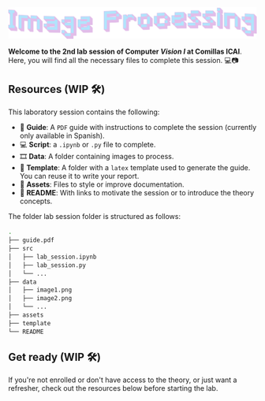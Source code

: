 <a href="https://x.com/nearcyan/status/1706914605262684394">
  <picture>
    <source media="(prefers-color-scheme: dark)" srcset="assets/image-processing-dark.png">
    <source media="(prefers-color-scheme: light)" srcset="assets/image-processing-light.png">
    <img alt="Lab Session Image" src="assets/image-processing-light.png">
  </picture>
</a>


**Welcome to the 2nd lab session of Computer *Vision I* at Comillas ICAI**. Here, you will find all the necessary files to complete this session. 💻📷


## Resources (WIP 🛠️)

This laboratory session contains the following:

- 📄 **Guide**: A ``PDF`` guide with instructions to complete the session (currently only available in Spanish).
- 💻 **Script**: a ``.ipynb`` or ``.py`` file to complete.
- 🎞️ **Data**: A folder containing images to process.
- 📝 **Template**: A folder with a ``latex`` template used to generate the guide. You can reuse it to write your report.
- 🧩 **Assets**: Files to style or improve documentation.
- 📖 **README**: With links to motivate the session or to introduce the theory concepts.

The folder lab session folder is structured as follows:

```bash
.
├── guide.pdf
├── src
│   ├── lab_session.ipynb
│   ├── lab_session.py
│   └── ...
├── data
│   ├── image1.png
│   ├── image2.png
│   └── ...
├── assets
├── template
└── README
```

## Get ready (WIP 🛠️)
If you're not enrolled or don't have access to the theory, or just want a refresher, check out the resources below before starting the lab.